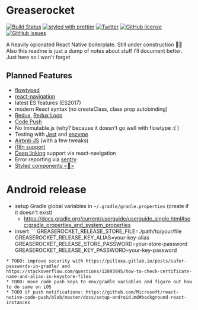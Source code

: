 # Greaserocket 
[![Build Status](https://travis-ci.org/jazmon/greaserocket.svg?branch=master)](https://travis-ci.org/jazmon/greaserocket)
[![styled with prettier](https://img.shields.io/badge/styled_with-prettier-ff69b4.svg)](https://github.com/prettier/prettier)
[![Twitter](https://img.shields.io/twitter/url/https/github.com/jazmon/greaserocket.svg?style=social)](https://twitter.com/intent/tweet?text=Wow:&url=%5Bobject%20Object%5D)
[![GitHub license](https://img.shields.io/badge/license-MIT-blue.svg)](https://raw.githubusercontent.com/jazmon/greaserocket/master/LICENSE)
[![GitHub issues](https://img.shields.io/github/issues/jazmon/greaserocket.svg)](https://github.com/jazmon/greaserocket/issues)


A heavily opionated React Native boilerplate. Still under construction 🚧👷
Also this readme is just a dump of notes about stuff i'll document better. Just here so i won't forget 

## Planned Features
* [flowtyped](https://flow.org/)
* [react-navigation](https://reactnavigation.org)
* latest ES features (ES2017)
* modern React syntax (no createClass, class prop autobinding)
* [Redux](http://redux.js.org/), [Redux Loop](https://github.com/redux-loop/redux-loop/tree/v2.2.2)
* [Code Push](https://github.com/Microsoft/code-push/blob/master/cli/README.md)
* No Immutable.js (why? because it doesn't go well with flowtype :( )
* Testing with [Jest](https://facebook.github.io/jest/) and [enzyme](https://github.com/airbnb/enzyme)
* [Airbnb JS](https://github.com/airbnb/javascript) (with a few tweaks)
* [i18n support](https://github.com/i18next/i18next)
* [Deep linking](https://reactnavigation.org/docs/guides/linking) support via react-navigation
* Error reporting via [sentry](https://docs.sentry.io/clients/javascript/integrations/react-native/)
* [Styled components <💅>](https://github.com/styled-components/styled-components#react-native)

# Android release
* setup Gradle global variables in `~/.gradle/gradle.properties` (create if it doesn't exist)
  * https://docs.gradle.org/current/userguide/userguide_single.html#sec:gradle_properties_and_system_properties
* insert ```
GREASEROCKET_RELEASE_STORE_FILE=./path/to/your/file
GREASEROCKET_RELEASE_KEY_ALIAS=your-key-alias
GREASEROCKET_RELEASE_STORE_PASSWORD=your-store-password
GREASEROCKET_RELEASE_KEY_PASSWORD=your-key-password
```
* TODO: improve security with https://pilloxa.gitlab.io/posts/safer-passwords-in-gradle/ and https://stackoverflow.com/questions/12893995/how-to-check-certificate-name-and-alias-in-keystore-files
* TODO: move code push keys to env/gradle variables and figure out how to do same on iOS
* TODO if push notifications: https://github.com/Microsoft/react-native-code-push/blob/master/docs/setup-android.md#background-react-instances